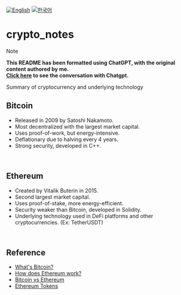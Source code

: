 [![English](https://img.shields.io/badge/lang-English-blue.svg)](https://github.com/juho-creator/crypto_notes/blob/main/README.md)
[![한국어](https://img.shields.io/badge/lang-한국어-red.svg)](https://github.com/juho-creator/crypto_notes/blob/main/README.KR.md)

# crypto_notes

> [!Note]
> **This README has been formatted using ChatGPT, with the original content authored by me.** </br> 
> **[Click here](https://chat.openai.com/share/d1737156-949d-4eaf-b39b-b982c4d6a068) to see the conversation with Chatgpt.**

Summary of cryptocurrency and underlying technology

## Bitcoin
- Released in 2009 by Satoshi Nakamoto.
- Most decentralized with the largest market capital.
- Uses proof-of-work, but energy-intensive.
- Deflationary due to halving every 4 years.
- Strong security, developed in C++.
</br>

## Ethereum
- Created by Vitalik Buterin in 2015.
- Second largest market capital.
- Uses proof-of-stake, more energy-efficient.
- Security weaker than Bitcoin, developed in Solidity.
- Underlying technology used in DeFi platforms and other cryptocurrencies. (Ex: TetherUSDT)
</br>

## Reference
- [What's Bitcoin?](https://www.investopedia.com/terms/b/bitcoin.asp)
- [How does Ethereum work?](https://www.investopedia.com/terms/e/ethereum.asp)
- [Bitcoin vs Ethereum](https://www.investopedia.com/articles/investing/031416/bitcoin-vs-ethereum-driven-different-purposes.asp#:~:text=Ethereum%20was%20intended%20as%20a,via%20a%20global%20virtual%20machine)
- [Ethereum Tokens](https://cryptoslate.com/blockchain/ethereum/)
